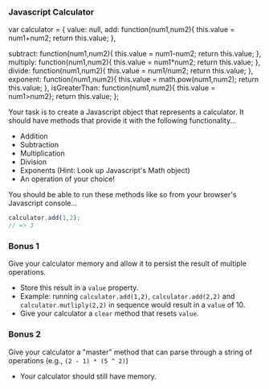 ### Javascript Calculator
var calculator = {
  value: null,
  add: function(num1,num2){
    this.value = num1+num2;
    return this.value;
  },

  subtract: function(num1,num2){
    this.value = num1-num2;
    return this.value;
    },
  multiply: function(num1,num2){
    this.value = num1*num2;
    return this.value;
    },
  divide: function(num1,num2){
    this.value = num1/num2;
    return this.value;
    },
  exponent: function(num1,num2){
    this.value = math.pow(num1,num2);
    return this.value;
    },
  isGreaterThan: function(num1,num2){
    this.value = num1>num2};
    return this.value;
};

Your task is to create a Javascript object that represents a calculator. It should have methods that provide it with the following functionality...
* Addition
* Subtraction
* Multiplication
* Division
* Exponents (Hint: Look up Javascript's Math object)
* An operation of your choice!

You should be able to run these methods like so from your browser's Javascript console...
```js
calculator.add(1,2);
// => 3
```



### Bonus 1

Give your calculator memory and allow it to persist the result of multiple operations.
* Store this result in a `value` property.
* Example: running `calculator.add(1,2)`, `calculator.add(2,2)` and `calculator.mutliply(2,2)` in sequence would result in a `value` of 10.
* Give your calculator a `clear` method that resets `value`.

### Bonus 2

Give your calculator a "master" method that can parse through a string of operations (e.g., `(2 - 1) * (5 ^ 2)`)
* Your calculator should still have memory.
